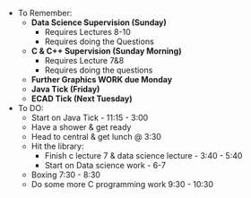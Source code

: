 - To Remember:      
    - **Data Science Supervision (Sunday)**
        - Requires Lectures 8-10
        - Requires doing the Questions
    - **C & C++ Supervision (Sunday Morning)**
        - Requires Lecture 7&8
        - Requires doing the questions
    - **Further Graphics WORK due Monday**
    - **Java Tick (Friday)**
    - **ECAD Tick (Next Tuesday)**
- To DO:
    - Start on Java Tick  - 11:15 - 3:00
    - Have a shower & get ready
    - Head to central & get lunch @ 3:30 
    - Hit the library:
        - Finish c lecture 7 & data science lecture - 3:40 - 5:40 
        - Start on Data science work - 6-7
    - Boxing 7:30 - 8:30
    - Do some more C programming work 9:30 - 10:30 

